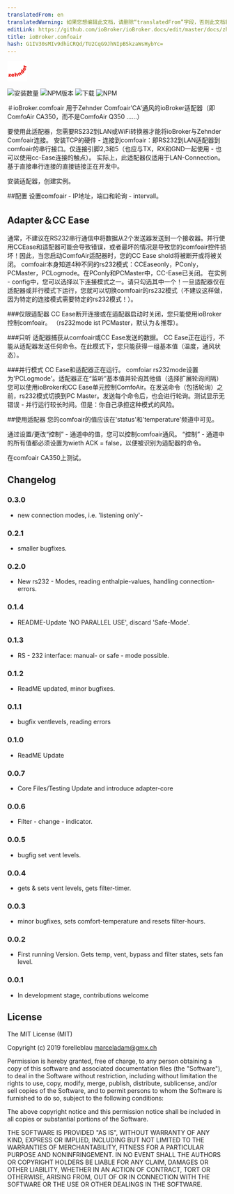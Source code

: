 ```yaml
---
translatedFrom: en
translatedWarning: 如果您想编辑此文档，请删除“translatedFrom”字段，否则此文档将再次自动翻译
editLink: https://github.com/ioBroker/ioBroker.docs/edit/master/docs/zh-cn/adapterref/iobroker.comfoair/README.md
title: ioBroker.comfoair
hash: G1IV30sMIv9dhiCRQd/TU2CqG9JhNIpBSkzaWsHybYc=
---
```

![商标](../../../en/adapterref/iobroker.comfoair/admin/comfoair.png)

![安装数量](http://iobroker.live/badges/comfoair-stable.svg)
![NPM版本](http://img.shields.io/npm/v/iobroker.comfoair.svg)
![下载](https://img.shields.io/npm/dm/iobroker.comfoair.svg)
![NPM](https://nodei.co/npm/iobroker.comfoair.png?downloads=true)

＃ioBroker.comfoair
用于Zehnder Comfoair'CA'通风的ioBroker适配器（即ComfoAir CA350，而不是ComfoAir Q350 ......）

要使用此适配器，您需要RS232到LAN或WiFi转换器才能将ioBroker与Zehnder Comfoair连接。
安装TCP的硬件 - 连接到comfoair：即RS232到LAN适配器到comfoair的串行接口。仅连接引脚2,3和5（也应与TX，RX和GND一起使用 - 也可以使用cc-Ease连接的触点）。
实际上，此适配器仅适用于LAN-Connection。基于直接串行连接的直接链接正在开发中。

安装适配器，创建实例。

##配置
设置comfoair  -  IP地址，端口和轮询 -  intervall。

## Adapter＆CC Ease
通常，不建议在RS232串行通信中将数据从2个发送器发送到一个接收器。并行使用CCEase和适配器可能会导致错误，或者最坏的情况是导致您的comfoair控件损坏！因此，当您启动ComfoAir适配器时，您的CC Ease shold将被断开或将被关闭。
comfoair本身知道4种不同的rs232模式：CCEaseonly，PConly，PCMaster，PCLogmode。在PConly和PCMaster中，CC-Ease已关闭。
在实例 -  config中，您可以选择以下连接模式之一。请只勾选其中一个！一旦适配器仅在适配器或并行模式下运行，您就可以切换comfoair的rs232模式（不建议这样做，因为特定的连接模式需要特定的rs232模式！）。

###仅限适配器
CC Ease断开连接或在适配器启动时关闭，您只能使用ioBroker控制comfoair。 （rs232mode ist PCMaster，默认为＆推荐）。

###只听
适配器捕获从comfoair或CC Ease发送的数据。 CC Ease正在运行，不能从适配器发送任何命令。在此模式下，您只能获得一组基本值（温度，通风状态）。

###并行模式
CC Ease和适配器正在运行。 comfoiar rs232mode设置为'PCLogmode'。适配器正在“监听”基本值并轮询其他值（选择扩展轮询间隔）您可以使用ioBroker和CC Ease单元控制ComfoAir。在发送命令（包括轮询）之前，rs232模式切换到PC Master。发送每个命令后，也会进行轮询。测试显示无错误 - 并行运行较长时间。但是：你自己承担这种模式的风险。

##使用适配器
您的comfoair的值应该在'status'和'temperature'频道中可见。

通过设置/更改“控制” - 通道中的值，您可以控制comfoair通风。 “控制” - 通道中的所有值都必须设置为wieth ACK = false，以便被识别为适配器的命令。

在comfoair CA350上测试。

## Changelog

### 0.3.0

-   new connection modes, i.e. 'listening only'-

### 0.2.1

-   smaller bugfixes.

### 0.2.0

-   New rs232 - Modes, reading enthalpie-values, handling connection-errors.

### 0.1.4

-   README-Update 'NO PARALLEL USE', discard 'Safe-Mode'.

### 0.1.3

-   RS - 232 interface: manual- or safe - mode possible.

### 0.1.2

-   ReadME updated, minor bugfixes.

### 0.1.1

-   bugfix ventlevels, reading errors

### 0.1.0

-   ReadME Update

### 0.0.7

-   Core Files/Testing Update and introduce adapter-core

### 0.0.6

-   Filter - change - indicator.

### 0.0.5

-   bugfig set vent levels.

### 0.0.4

-   gets & sets vent levels, gets filter-timer.

### 0.0.3

-   minor bugfixes, sets comfort-temperature and resets filter-hours.

### 0.0.2

-   First running Version. Gets temp, vent, bypass and filter states, sets fan level.

### 0.0.1

-   In development stage, contributions welcome

## License

The MIT License (MIT)

Copyright (c) 2019 forelleblau marceladam@gmx.ch

Permission is hereby granted, free of charge, to any person obtaining a copy
of this software and associated documentation files (the "Software"), to deal
in the Software without restriction, including without limitation the rights
to use, copy, modify, merge, publish, distribute, sublicense, and/or sell
copies of the Software, and to permit persons to whom the Software is
furnished to do so, subject to the following conditions:

The above copyright notice and this permission notice shall be included in
all copies or substantial portions of the Software.

THE SOFTWARE IS PROVIDED "AS IS", WITHOUT WARRANTY OF ANY KIND, EXPRESS OR
IMPLIED, INCLUDING BUT NOT LIMITED TO THE WARRANTIES OF MERCHANTABILITY,
FITNESS FOR A PARTICULAR PURPOSE AND NONINFRINGEMENT. IN NO EVENT SHALL THE
AUTHORS OR COPYRIGHT HOLDERS BE LIABLE FOR ANY CLAIM, DAMAGES OR OTHER
LIABILITY, WHETHER IN AN ACTION OF CONTRACT, TORT OR OTHERWISE, ARISING FROM,
OUT OF OR IN CONNECTION WITH THE SOFTWARE OR THE USE OR OTHER DEALINGS IN
THE SOFTWARE.